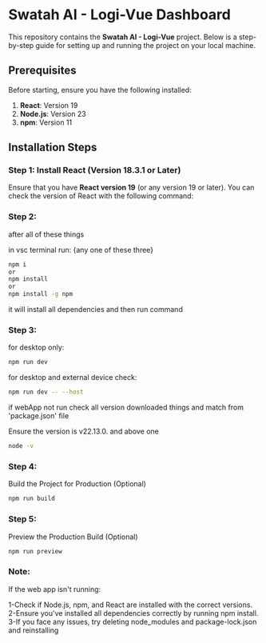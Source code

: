 # Swatah AI - Logi-Vue Dashboard

This repository contains the **Swatah AI - Logi-Vue** project. Below is a step-by-step guide for setting up and running the project on your local machine.

## Prerequisites

Before starting, ensure you have the following installed:

1. **React**: Version 19
2. **Node.js**: Version 23
3. **npm**: Version 11

## Installation Steps

### Step 1: Install React (Version 18.3.1 or Later)

Ensure that you have **React version 19** (or any version 19 or later). You can check the version of React with the following command:


### **Step 2:**
after all of these things

in vsc terminal run: {any one of these three}
```bash
npm i 
or 
npm install
or
npm install -g npm
```
it will install all dependencies and then run command

### **Step 3:**
for desktop only: 
```bash
npm run dev 
```

for desktop and external device check:
```bash
npm run dev -- --host
```

if webApp not run check all version downloaded things and match from 'package.json' file

Ensure the version is v22.13.0. and above one
```bash
node -v
```

### **Step 4:**
Build the Project for Production (Optional)
```bash
npm run build
```

### **Step 5:**
Preview the Production Build (Optional)
```bash
npm run preview
```

### **Note:**

If the web app isn't running:

1-Check if Node.js, npm, and React are installed with the correct versions.
2-Ensure you've installed all dependencies correctly by running npm install.
3-If you face any issues, try deleting node_modules and package-lock.json and reinstalling